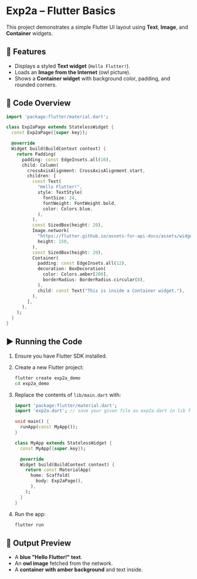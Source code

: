 
# Exp2a – Flutter Basics

This project demonstrates a simple Flutter UI layout using **Text**, **Image**, and **Container** widgets.

## 📌 Features

* Displays a styled **Text widget** (`Hello Flutter!`).
* Loads an **Image from the Internet** (owl picture).
* Shows a **Container widget** with background color, padding, and rounded corners.

## 📂 Code Overview

```dart
import 'package:flutter/material.dart';

class Exp2aPage extends StatelessWidget {
  const Exp2aPage({super.key});

  @override
  Widget build(BuildContext context) {
    return Padding(
      padding: const EdgeInsets.all(16),
      child: Column(
        crossAxisAlignment: CrossAxisAlignment.start,
        children: [
          const Text(
            "Hello Flutter!",
            style: TextStyle(
              fontSize: 24,
              fontWeight: FontWeight.bold,
              color: Colors.blue,
            ),
          ),
          const SizedBox(height: 20),
          Image.network(
            "https://flutter.github.io/assets-for-api-docs/assets/widgets/owl.jpg",
            height: 150,
          ),
          const SizedBox(height: 20),
          Container(
            padding: const EdgeInsets.all(12),
            decoration: BoxDecoration(
              color: Colors.amber[200],
              borderRadius: BorderRadius.circular(8),
            ),
            child: const Text("This is inside a Container widget."),
          ),
        ],
      ),
    );
  }
}
```

## ▶️ Running the Code

1. Ensure you have Flutter SDK installed.
2. Create a new Flutter project:

   ```bash
   flutter create exp2a_demo
   cd exp2a_demo
   ```
3. Replace the contents of `lib/main.dart` with:

   ```dart
   import 'package:flutter/material.dart';
   import 'exp2a.dart'; // save your given file as exp2a.dart in lib folder

   void main() {
     runApp(const MyApp());
   }

   class MyApp extends StatelessWidget {
     const MyApp({super.key});

     @override
     Widget build(BuildContext context) {
       return const MaterialApp(
         home: Scaffold(
           body: Exp2aPage(),
         ),
       );
     }
   }
   ```
4. Run the app:

   ```bash
   flutter run
   ```

## 📸 Output Preview

* A **blue "Hello Flutter!" text**.
* An **owl image** fetched from the network.
* A **container with amber background** and text inside.

